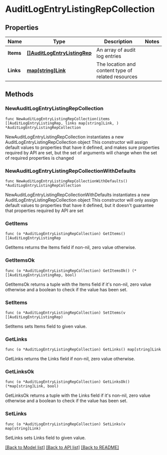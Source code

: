 # AuditLogEntryListingRepCollection

## Properties

Name | Type | Description | Notes
------------ | ------------- | ------------- | -------------
**Items** | [**[]AuditLogEntryListingRep**](AuditLogEntryListingRep.md) | An array of audit log entries | 
**Links** | [**map[string]Link**](Link.md) | The location and content type of related resources | 

## Methods

### NewAuditLogEntryListingRepCollection

`func NewAuditLogEntryListingRepCollection(items []AuditLogEntryListingRep, links map[string]Link, ) *AuditLogEntryListingRepCollection`

NewAuditLogEntryListingRepCollection instantiates a new AuditLogEntryListingRepCollection object
This constructor will assign default values to properties that have it defined,
and makes sure properties required by API are set, but the set of arguments
will change when the set of required properties is changed

### NewAuditLogEntryListingRepCollectionWithDefaults

`func NewAuditLogEntryListingRepCollectionWithDefaults() *AuditLogEntryListingRepCollection`

NewAuditLogEntryListingRepCollectionWithDefaults instantiates a new AuditLogEntryListingRepCollection object
This constructor will only assign default values to properties that have it defined,
but it doesn't guarantee that properties required by API are set

### GetItems

`func (o *AuditLogEntryListingRepCollection) GetItems() []AuditLogEntryListingRep`

GetItems returns the Items field if non-nil, zero value otherwise.

### GetItemsOk

`func (o *AuditLogEntryListingRepCollection) GetItemsOk() (*[]AuditLogEntryListingRep, bool)`

GetItemsOk returns a tuple with the Items field if it's non-nil, zero value otherwise
and a boolean to check if the value has been set.

### SetItems

`func (o *AuditLogEntryListingRepCollection) SetItems(v []AuditLogEntryListingRep)`

SetItems sets Items field to given value.


### GetLinks

`func (o *AuditLogEntryListingRepCollection) GetLinks() map[string]Link`

GetLinks returns the Links field if non-nil, zero value otherwise.

### GetLinksOk

`func (o *AuditLogEntryListingRepCollection) GetLinksOk() (*map[string]Link, bool)`

GetLinksOk returns a tuple with the Links field if it's non-nil, zero value otherwise
and a boolean to check if the value has been set.

### SetLinks

`func (o *AuditLogEntryListingRepCollection) SetLinks(v map[string]Link)`

SetLinks sets Links field to given value.



[[Back to Model list]](../README.md#documentation-for-models) [[Back to API list]](../README.md#documentation-for-api-endpoints) [[Back to README]](../README.md)


